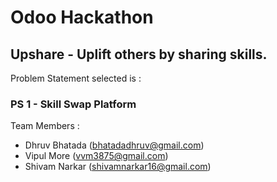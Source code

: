 # Odoo Hackathon

## Upshare - Uplift others by sharing skills.

Problem Statement selected is :

### PS 1 - Skill Swap Platform

Team Members : 

- Dhruv Bhatada (bhatadadhruv@gmail.com)
- Vipul More (vvm3875@gmail.com)
- Shivam Narkar (shivamnarkar16@gmail.com)

